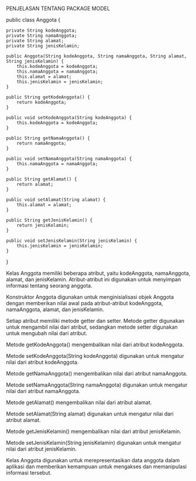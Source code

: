 PENJELASAN TENTANG PACKAGE MODEL


public class Anggota {

    private String kodeAnggota;
    private String namaAnggota;
    private String alamat;
    private String jenisKelamin;

    public Anggota(String kodeAnggota, String namaAnggota, String alamat, String jenisKelamin) {
        this.kodeAnggota = kodeAnggota;
        this.namaAnggota = namaAnggota;
        this.alamat = alamat;
        this.jenisKelamin = jenisKelamin;
    }

    public String getKodeAnggota() {
        return kodeAnggota;
    }

    public void setKodeAnggota(String kodeAnggota) {
        this.kodeAnggota = kodeAnggota;
    }

    public String getNamaAnggota() {
        return namaAnggota;
    }

    public void setNamaAnggota(String namaAnggota) {
        this.namaAnggota = namaAnggota;
    }

    public String getAlamat() {
        return alamat;
    }

    public void setAlamat(String alamat) {
        this.alamat = alamat;
    }

    public String getJenisKelamin() {
        return jenisKelamin;
    }

    public void setJenisKelamin(String jenisKelamin) {
        this.jenisKelamin = jenisKelamin;
    }
    
}


Kelas Anggota memiliki beberapa atribut, yaitu kodeAnggota, namaAnggota, alamat, dan jenisKelamin. Atribut-atribut ini digunakan untuk menyimpan informasi tentang seorang anggota.

Konstruktor Anggota digunakan untuk menginisialisasi objek Anggota dengan memberikan nilai awal pada atribut-atribut kodeAnggota, namaAnggota, alamat, dan jenisKelamin.

Setiap atribut memiliki metode getter dan setter. Metode getter digunakan untuk mengambil nilai dari atribut, sedangkan metode setter digunakan untuk mengubah nilai dari atribut.

Metode getKodeAnggota() mengembalikan nilai dari atribut kodeAnggota.

Metode setKodeAnggota(String kodeAnggota) digunakan untuk mengatur nilai dari atribut kodeAnggota.

Metode getNamaAnggota() mengembalikan nilai dari atribut namaAnggota.

Metode setNamaAnggota(String namaAnggota) digunakan untuk mengatur nilai dari atribut namaAnggota.

Metode getAlamat() mengembalikan nilai dari atribut alamat.

Metode setAlamat(String alamat) digunakan untuk mengatur nilai dari atribut alamat.

Metode getJenisKelamin() mengembalikan nilai dari atribut jenisKelamin.

Metode setJenisKelamin(String jenisKelamin) digunakan untuk mengatur nilai dari atribut jenisKelamin.

Kelas Anggota digunakan untuk merepresentasikan data anggota dalam aplikasi dan memberikan kemampuan untuk mengakses dan memanipulasi informasi tersebut.

